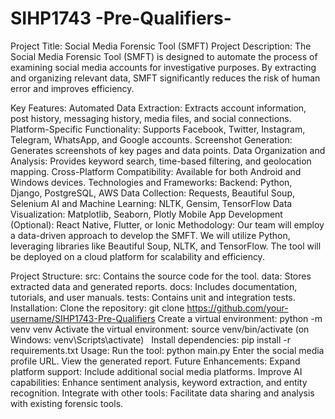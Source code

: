 # SIHP1743 -Pre-Qualifiers-
Project Title: Social Media Forensic Tool (SMFT)
Project Description:
The Social Media Forensic Tool (SMFT) is designed to automate the process of examining social media accounts for investigative purposes. By extracting and organizing relevant data, SMFT significantly reduces the risk of human error and improves efficiency.

Key Features:
Automated Data Extraction: Extracts account information, post history, messaging history, media files, and social connections.
Platform-Specific Functionality: Supports Facebook, Twitter, Instagram, Telegram, WhatsApp, and Google accounts.
Screenshot Generation: Generates screenshots of key pages and data points.
Data Organization and Analysis: Provides keyword search, time-based filtering, and geolocation mapping.
Cross-Platform Compatibility: Available for both Android and Windows devices.
Technologies and Frameworks:
Backend: Python, Django, PostgreSQL, AWS
Data Collection: Requests, Beautiful Soup, Selenium
AI and Machine Learning: NLTK, Gensim, TensorFlow
Data Visualization: Matplotlib, Seaborn, Plotly
Mobile App Development (Optional): React Native, Flutter, or Ionic
Methodology:
Our team will employ a data-driven approach to develop the SMFT. We will utilize Python, leveraging libraries like Beautiful Soup, NLTK, and TensorFlow. The tool will be deployed on a cloud platform for scalability and efficiency.

Project Structure:
src: Contains the source code for the tool.
data: Stores extracted data and generated reports.
docs: Includes documentation, tutorials, and user manuals.
tests: Contains unit and integration tests.
Installation:
Clone the repository: git clone https://github.com/your-username/SIHP1743-Pre-Qualifiers
Create a virtual environment: python -m venv venv
Activate the virtual environment: source venv/bin/activate (on Windows: venv\Scripts\activate)   
Install dependencies: pip install -r requirements.txt
Usage:
Run the tool: python main.py
Enter the social media profile URL.
View the generated report.
Future Enhancements:
Expand platform support: Include additional social media platforms.
Improve AI capabilities: Enhance sentiment analysis, keyword extraction, and entity recognition.
Integrate with other tools: Facilitate data sharing and analysis with existing forensic tools.
